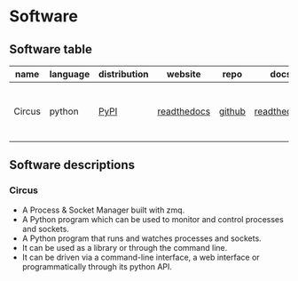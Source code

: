 # Software


## Software table

| name             | language      | distribution                                         | website                                                         | repo                                            | docs                                                         | description                                                        |
| ---------------- | ------------- | ---------------------------------------------------- | --------------------------------------------------------------- | ----------------------------------------------- |------------------------------------------------------------- | ------------------------------------------------------------------ |
| Circus           | python        | [PyPI](https://pypi.python.org/pypi/circus)          | [readthedocs](http://circus.readthedocs.io/)                    | [github](https://github.com/circus-tent/circus) | [readthedocs](http://circus.readthedocs.io/)                 | A Process & Socket Manager built with zmq                          |


## Software descriptions


### Circus

- A Process & Socket Manager built with zmq.
- A Python program which can be used to monitor and control processes and sockets.
- A Python program that runs and watches processes and sockets.
- It can be used as a library or through the command line.
- It can be driven via a command-line interface, a web interface or programmatically through its python API.
